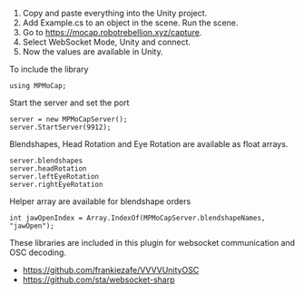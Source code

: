 1. Copy and paste everything into the Unity project.
2. Add Example.cs to an object in the scene. Run the scene.
3. Go to https://mocap.robotrebellion.xyz/capture.
4. Select WebSocket Mode, Unity and connect.
5. Now the values are available in Unity.

To include the library
```
using MPMoCap;
```

Start the server and set the port
```
server = new MPMoCapServer();
server.StartServer(9912);
```

Blendshapes, Head Rotation and Eye Rotation are available as float arrays.
```
server.blendshapes
server.headRotation
server.leftEyeRotation
server.rightEyeRotation
```

Helper array are available for blendshape orders
```
int jawOpenIndex = Array.IndexOf(MPMoCapServer.blendshapeNames, "jawOpen");
```

These libraries are included in this plugin for websocket communication and OSC decoding.
- https://github.com/frankiezafe/VVVVUnityOSC
- https://github.com/sta/websocket-sharp

